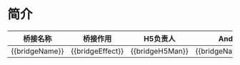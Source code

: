 # 简介
桥接名称 | 桥接作用 | H5负责人 | Android对接人 | IOS对接人 | Android起始版本 | IOS起始版本
--- | --- | --- | --- | --- | --- | ---
{{bridgeName}} | {{bridgeEffect}} | {{bridgeH5Man}} | {{bridgeNativeAndroidMan}} | {{bridgeNativeIOSMan}} | {{bridgeVersionAndroidStr}} | {{bridgeVersionIOS}}